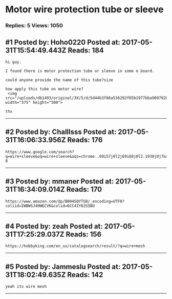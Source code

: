 # Motor wire protection tube or sleeve

### Replies: 5 Views: 1050

## \#1 Posted by: Hoho0220 Posted at: 2017-05-31T15:54:49.443Z Reads: 184

```
hi guy.

I found there is motor protection tube or sleeve in some e board.

could anyone provide the name of this tube?size

how apply this tube on motor wire?
 <img src="/uploads/db1493/original/3X/5/d/5d44b3f86a536292f05b1977bba9097928fdb031.JPG" width="375" height="500"> 

thx
```

---
## \#2 Posted by: Challlsss Posted at: 2017-05-31T16:06:33.956Z Reads: 176

```
https://www.google.com/search?q=wire+sleeve&oq=wire+sleeve&aqs=chrome..69i57j0l2j69i60j0l2.1930j0j7&sourceid=chrome&ie=UTF-8
```

---
## \#3 Posted by: mmaner Posted at: 2017-05-31T16:34:09.014Z Reads: 170

```
https://www.amazon.com/dp/B004SQYTG8/_encoding=UTF8?coliid=IWBWSJ4HWECVK&colid=6CC4IY62S5BU
```

---
## \#4 Posted by: zeah Posted at: 2017-05-31T17:25:29.037Z Reads: 156

```
https://hobbyking.com/en_us/catalogsearch/result/?q=wire+mesh
```

---
## \#5 Posted by: Jammeslu Posted at: 2017-05-31T18:02:49.635Z Reads: 142

```
yeah its wire mesh
```

---
